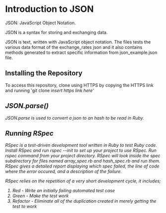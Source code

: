 # Introduction to JSON

JSON: JavaScript Object Notation.

JSON is a syntax for storing and exchanging data.

JSON is text, written with JavaScript object notation. The files tests the various data format of the exchange_rates json and it also contains methods generated to extract specific information from json_example.json file.

## Installing the Repository
To access this repository, clone using HTTPS by copying the HTTPS link and running 'git clone <i>insert https link here'

## JSON.parse()
JSON.parse is used to convert a json to an hash to be read in Ruby.

##  Running RSpec
RSpec is a test-driven development tool written in Ruby to test Ruby code.
Install RSpec and run rspec --init to set up your project to use RSpec. Run rspec command from your project directory. RSpec will look inside the spec subdirectory for files named array_spec.rb and hash_spec.rb and run them. RSpec gives a detailed report displaying which spec failed, the line of code where the error occured, and a description of the failure.

RSpec relies on the repetition of a very short development cycle, it includes;

1. Red - Write an initially failing automated test case
2. Green - Make the test work
3. Refactor - Eliminate all of the duplication created in merely getting the test to work
